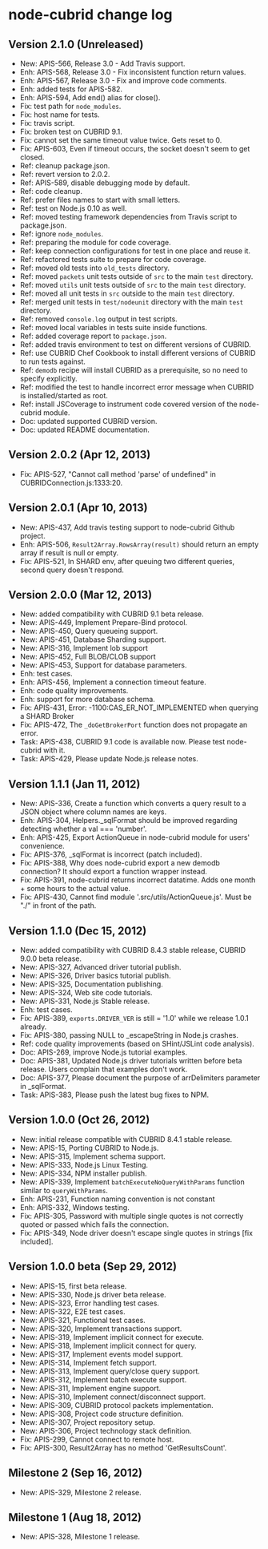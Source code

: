 # node-cubrid change log

## Version 2.1.0 (Unreleased)

- New: APIS-566, Release 3.0 - Add Travis support.
- Enh: APIS-568, Release 3.0 - Fix inconsistent function return values.
- Enh: APIS-567, Release 3.0 - Fix and improve code comments.
- Enh: added tests for APIS-582.
- Enh: APIS-594, Add end() alias for close().
- Fix: test path for `node_modules`.
- Fix: host name for tests.
- Fix: travis script.
- Fix: broken test on CUBRID 9.1.
- Fix: cannot set the same timeout value twice. Gets reset to 0.
- Fix: APIS-603, Even if timeout occurs, the socket doesn't seem to get closed.
- Ref: cleanup package.json.
- Ref: revert version to 2.0.2.
- Ref: APIS-589, disable debugging mode by default.
- Ref: code cleanup.
- Ref: prefer files names to start with small letters.
- Ref: test on Node.js 0.10 as well.
- Ref: moved testing framework dependencies from Travis script to package.json.
- Ref: ignore `node_modules`.
- Ref: preparing the module for code coverage.
- Ref: keep connection configurations for test in one place and reuse it.
- Ref: refactored tests suite to prepare for code coverage.
- Ref: moved old tests into `old_tests` directory.
- Ref: moved `packets` unit tests outside of `src` to the main `test` directory.
- Ref: moved `utils` unit tests outside of `src` to the main `test` directory.
- Ref: moved all unit tests in `src` outside to the main `test` directory.
- Ref: merged unit tests in `test/nodeunit` directory with the main `test` directory.
- Ref: removed `console.log` output in test scripts.
- Ref: moved local variables in tests suite inside functions.
- Ref: added coverage report to `package.json`.
- Ref: added travis environment to test on different versions of CUBRID.
- Ref: use CUBRID Chef Cookbook to install different versions of CUBRID to run tests against.
- Ref: `demodb` recipe will install CUBRID as a prerequisite, so no need to specify explicitly.
- Ref: modified the test to handle incorrect error message when CUBRID is installed/started as root.
- Ref: install JSCoverage to instrument code covered version of the node-cubrid module.
- Doc: updated supported CUBRID version.
- Doc: updated README documentation.

## Version 2.0.2 (Apr 12, 2013)

- Fix: APIS-527, "Cannot call method 'parse' of undefined" in CUBRIDConnection.js:1333:20.

## Version 2.0.1 (Apr 10, 2013)

- New: APIS-437, Add travis testing support to node-cubrid Github project.
- Enh: APIS-506, `Result2Array.RowsArray(result)` should return an empty array if result is null or empty.
- Fix: APIS-521, In SHARD env, after queuing two different queries, second query doesn't respond.

## Version 2.0.0 (Mar 12, 2013)

- New: added compatibility with CUBRID 9.1 beta release.
- New: APIS-449, Implement Prepare-Bind protocol.
- New: APIS-450, Query queueing support.
- New: APIS-451, Database Sharding support.
- New: APIS-316, Implement lob support
- New: APIS-452, Full BLOB/CLOB support
- New: APIS-453, Support for database parameters.
- Enh: test cases.
- Enh: APIS-456, Implement a connection timeout feature.
- Enh: code quality improvements.
- Enh: support for more database schema.
- Fix: APIS-431, Error: -1100:CAS_ER_NOT_IMPLEMENTED when querying a SHARD Broker
- Fix: APIS-472, The `_doGetBrokerPort` function does not propagate an error.
- Task: APIS-438, CUBRID 9.1 code is available now. Please test node-cubrid with it.
- Task: APIS-429, Please update Node.js release notes.

## Version 1.1.1 (Jan 11, 2012)

- New: APIS-336, Create a function which converts a query result to a JSON object where column names are keys.
- Enh: APIS-304, Helpers._sqlFormat should be improved regarding detecting whether a val === 'number'.
- Enh: APIS-425, Export ActionQueue in node-cubrid module for users' convenience.
- Fix: APIS-376, _sqlFormat is incorrect (patch included).
- Fix: APIS-388, Why does node-cubrid export a new demodb connection? It should export a function wrapper instead.
- Fix: APIS-391, node-cubrid returns incorrect datatime. Adds one month + some hours to the actual value.
- Fix: APIS-430, Cannot find module '.src/utils/ActionQueue.js'. Must be "./" in front of the path.

## Version 1.1.0 (Dec 15, 2012)

- New: added compatibility with CUBRID 8.4.3 stable release, CUBRID 9.0.0 beta release.
- New: APIS-327, Advanced driver tutorial publish.
- New: APIS-326, Driver basics tutorial publish.
- New: APIS-325, Documentation publishing.
- New: APIS-324, Web site code tutorials.
- New: APIS-331, Node.js Stable release.
- Enh: test cases.
- Fix: APIS-389, `exports.DRIVER_VER` is still = '1.0' while we release 1.0.1 already.
- Fix: APIS-380, passing NULL to _escapeString in Node.js crashes.
- Ref: code quality improvements (based on SHint/JSLint code analysis).
- Doc: APIS-269, improve Node.js tutorial examples.
- Doc: APIS-381, Updated Node.js driver tutorials written before beta release. Users complain that examples don't work.
- Doc: APIS-377, Please document the purpose of arrDelimiters parameter in _sqlFormat.
- Task: APIS-383, Please push the latest bug fixes to NPM.

## Version 1.0.0 (Oct 26, 2012)

- New: initial release compatible with CUBRID 8.4.1 stable release.
- New: APIS-15, Porting CUBRID to Node.js.
- New: APIS-315, Implement schema support.
- New: APIS-333, Node.js Linux Testing.
- New: APIS-334, NPM installer publish.
- New: APIS-339, Implement `batchExecuteNoQueryWithParams` function similar to `queryWithParams`.
- Enh: APIS-231, Function naming convention is not constant
- Enh: APIS-332, Windows testing.
- Fix: APIS-305, Password with multiple single quotes is not correctly quoted or passed which fails the connection.
- Fix: APIS-349, Node driver doesn't escape single quotes in strings [fix included].

## Version 1.0.0 beta (Sep 29, 2012)

- New: APIS-15, first beta release.
- New: APIS-330, Node.js driver beta release.
- New: APIS-323, Error handling test cases.
- New: APIS-322, E2E test cases.
- New: APIS-321, Functional test cases.
- New: APIS-320, Implement transactions support.
- New: APIS-319, Implement implicit connect for execute.
- New: APIS-318, Implement implicit connect for query.
- New: APIS-317, Implement events model support.
- New: APIS-314, Implement fetch support.
- New: APIS-313, Implement query/close query support.
- New: APIS-312, Implement batch execute support.
- New: APIS-311, Implement engine support.
- New: APIS-310, Implement connect/disconnect support.
- New: APIS-309, CUBRID protocol packets implementation.
- New: APIS-308, Project code structure definition.
- New: APIS-307, Project repository setup.
- New: APIS-306, Project technology stack definition.
- Fix: APIS-299, Cannot connect to remote host.
- Fix: APIS-300, Result2Array has no method 'GetResultsCount'.

## Milestone 2 (Sep 16, 2012)

- New: APIS-329, Milestone 2 release.

## Milestone 1 (Aug 18, 2012)

- New: APIS-328, Milestone 1 release.

